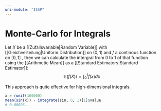 ```yaml
---
uni-module: "ISSP"
---
```


# Monte-Carlo for Integrals

Let $X$ be a [[Zufallsvariable|Random Variable]] with [[Gleichverteilung|Uniform Distribution]] on $(0,1)$ and $f$ a continous function on $[0,1]$ , then we can calculate the intergral from $0$ to $1$ of that function using the [[Arithmetic Mean]] as a [[Standard Estimators|Standard Estimator]]:
$$\mathbb{E}(f(X))=\int_0^1 f(x) d x$$

This approach is quite effective for high-dimensional integrals.

```R
x = runif(100000)
mean(sin(x)) - integrate(sin, 0, 1)[1]$value
# 0.00026...
```
